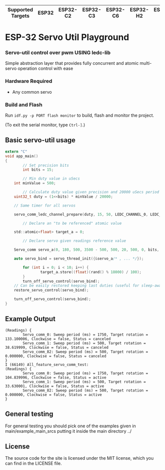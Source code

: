 | Supported Targets | ESP32 | ESP32-C2 | ESP32-C3 | ESP32-C6 | ESP32-H2 | ESP32-S2 | ESP32-S3 |
| ----------------- | ----- | -------- | -------- | -------- | -------- | -------- | -------- |

# ESP-32 Servo Util Playground

### Servo-util control over pwm USING ledc-lib
Simple abstraction layer that provides fully concurrent and atomic multi-servo operation control with ease

### Hardware Required

* Any common servo

### Build and Flash

Run `idf.py -p PORT flash monitor` to build, flash and monitor the project.

(To exit the serial monitor, type ``Ctrl-]``.)

## Basic servo-util usage

```c
extern "C"
void app_main()
{
        // Set precision bits
        int bits = 15;

        // Min duty value in uSecs
	int minValue = 500;

        // Calculate duty value given precision and 20000 uSecs period (50Hz)
	uint32_t duty = (1<<bits) * minValue / 20000;

	// Same timer for all servos

	servo_comm_ledc_channel_prepare(duty, 15, 50, LEDC_CHANNEL_0, LEDC_TIMER_0, 16);

        // Declare an "to be referenced" atomic value

	std::atomic<float> target_a = 0;

        // Declare servo given readings reference value

	Servo_comm servo_a(0, 180, 500, 3500 - 500, 500, 20, 500, 0, bits, LEDC_CHANNEL_0, &target_a);

	auto servo_bind = servo_thread_init({&servo_a/* , ... */});

        for (int i = 0; i < 10; i++) {
                target_a.store((float)(rand() % 18000) / 100);
        }
        turn_off_servo_control(servo_bind);
	// Can be easily restored keeping last duties (useful for sleep-awake usages that keep up memory)
	restore_servo_control(servo_bind);

	turn_off_servo_control(servo_bind);
}
```

## Example Output

```text
(Readings) { 
        Servo_comm_0: Sweep period (ms) = 1750, Target rotation = 133.100006, Clockwise = false, Status = canceled 
        Servo_comm_1: Sweep period (ms) = 500, Target rotation = 38.619999, Clockwise = false, Status = canceled 
        Servo_comm_82: Sweep period (ms) = 500, Target rotation = 0.000000, Clockwise = false, Status = canceled 
}
I (66149) All_feature_servo_comm_test: 
(Readings) { 
        Servo_comm_0: Sweep period (ms) = 1750, Target rotation = 104.839996, Clockwise = false, Status = active 
        Servo_comm_1: Sweep period (ms) = 500, Target rotation = 33.630001, Clockwise = false, Status = active 
        Servo_comm_82: Sweep period (ms) = 500, Target rotation = 0.000000, Clockwise = false, Status = active 
}
```
## General testing

For general testing you should pick one of the examples given in main/example_main_srcs putting it inside the main directory ../

## License

The source code for the site is licensed under the MIT license, which you can find in the LICENSE file.
